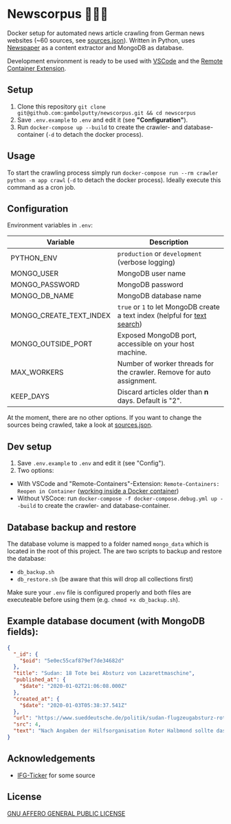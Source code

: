 # Newscorpus 📰🐳🐍
Docker setup for automated news article crawling from German news websites (~60 sources, see [sources.json](crawler/app/assets/sources.json)).
Written in Python, uses [Newspaper](https://pypi.org/project/newspaper3k/) as a content extractor and MongoDB as database.

Development environment is ready to be used with [VSCode](https://code.visualstudio.com/docs/remote/containers) and the [Remote Container Extension](https://marketplace.visualstudio.com/items?itemName=ms-vscode-remote.remote-containers).

## Setup
1. Clone this repository `git clone git@github.com:gambolputty/newscorpus.git && cd newscorpus`
2. Save `.env.example` to `.env` and edit it (see __"Configuration"__).
3. Run `docker-compose up --build` to create the crawler- and database-container (`-d` to detach the docker process).

## Usage
To start the crawling process simply run `docker-compose run --rm crawler python -m app crawl` (`-d` to detach the docker process). Ideally execute this command as a cron job.

## Configuration
Environment variables in `.env`:

| Variable                | Description                                                                                                                        |
|-------------------------|------------------------------------------------------------------------------------------------------------------------------------|
| PYTHON_ENV              | `production` or `development` (verbose logging)                                                                                    |
| MONGO_USER              | MongoDB user name                                                                                                                  |
| MONGO_PASSWORD          | MongoDB password                                                                                                                   |
| MONGO_DB_NAME           | MongoDB database name                                                                                                              |
| MONGO_CREATE_TEXT_INDEX | `true` or `1` to let MongoDB create a text index (helpful for [text search](https://docs.mongodb.com/manual/text-search/))         |
| MONGO_OUTSIDE_PORT      | Exposed MongoDB port, accessible on your host machine.                                                                                         |
| MAX_WORKERS             | Number of worker threads for the crawler. Remove for auto assignment.                                                         |
| KEEP_DAYS               | Discard articles older than **n** days. Default is "2".                                                                            |

At the moment, there are no other options. If you want to change the sources being crawled, take a look at [sources.json](crawler/app/assets/sources.json).

## Dev setup
1. Save `.env.example` to `.env` and edit it (see "Config").
2. Two options:
  - With VSCode and "Remote-Containers"-Extension: `Remote-Containers: Reopen in Container` ([working inside a Docker container](https://code.visualstudio.com/docs/remote/containers))
  - Without VSCoce: run `docker-compose -f docker-compose.debug.yml up --build` to create the crawler- and database-container.


## Database backup and restore
The database volume is mapped to a folder named `mongo_data` which is located in the root of this project.
The are two scripts to backup and restore the database:
- `db_backup.sh`
- `db_restore.sh` (be aware that this will drop all collections first)

Make sure your `.env` file is configured properly and both files are executeable before using them (e.g. `chmod +x db_backup.sh`).


## Example database document (with MongoDB fields):

```json
{
  "_id": {
    "$oid": "5e0ec55caf879ef7de34682d"
  },
  "title": "Sudan: 18 Tote bei Absturz von Lazarettmaschine",
  "published_at": {
    "$date": "2020-01-02T21:06:08.000Z"
  },
  "created_at": {
    "$date": "2020-01-03T05:38:37.541Z"
  },
  "url": "https://www.sueddeutsche.de/politik/sudan-flugzeugabsturz-roter-halbmond-1.4743878",
  "src": 4,
  "text": "Nach Angaben der Hilfsorganisation Roter Halbmond sollte das Flugzeug Patienten in die Hauptstadt fliegen. Die Menschen waren bei heftigen Kämpfen verletzt worden.\n\nIm Sudan sind beim Absturz einer Lazarettmaschine des Militärs nach offiziellen Angaben alle 18 Menschen an Bord ums Leben gekommen. Bei den Toten handele es sich um sieben Besatzungsmitglieder, drei Richter und acht weitere Zivilisten, teilt der Sprecher des Militärs, General Amer Muhammad Al-Hassan, mit.\n\nDas Flugzeug vom Typ Antonow habe fünf Minuten nach dem Start vom Flughafen der Stadt El Geneina im Westen des Landes aus unbekannter Ursache an Höhe verloren und sei am Boden zerschellt. Ihr Ziel war Khartum, die Hauptstadt des ostafrikanischen Landes.\n\nDas Flugzeug sollte nach Angaben der sudanesischen Hilfsorganisation Roter Halbmond Patienten zur Behandlung in die Hauptstadt fliegen. Die Menschen seien in den vergangenen Tagen bei heftigen Kämpfen in den vergangenen Tagen zwischen rivalisierenden Volksgruppen in Darfur verletzt worden. Dabei habe es nach Angaben des Roten Halbmondes insgesamt 48 Tote und Dutzende Verletzte gegeben.\n\nIn Darfur an der Grenze zum Tschad kämpfen Rebellen seit mehr als einem Jahrzehnt gegen Truppen der Zentralregierung und mit ihnen verbündete lokale arabische Milizen."
}
```

## Acknowledgements
- [IFG-Ticker](https://github.com/beyondopen/ifg-ticker) for some source

## License
[GNU AFFERO GENERAL PUBLIC LICENSE](LICENSE)